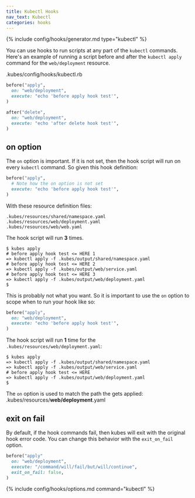 ```yaml
---
title: Kubectl Hooks
nav_text: Kubectl
categories: hooks
---
```


{% include config/hooks/generator.md type="kubectl" %}

You can use hooks to run scripts at any part of the `kubectl` commands. Here's an example of running a script before and after the `kubectl apply` command for the `web/deployment` resource.

.kubes/config/hooks/kubectl.rb

```ruby
before("apply",
  on: "web/deployment",
  execute: "echo 'before apply hook test'",
)

after("delete",
  on: "web/deployment",
  execute: "echo 'after delete hook test'",
)
```

## on option

The `on` option is important. If it is not set, then the hook script will run on every `kubectl` command. So given this hook definition:

```ruby
before("apply",
  # Note how the on option is not set
  execute: "echo 'before apply hook test'",
)
```

With these resource definition files:

    .kubes/resources/shared/namespace.yaml
    .kubes/resources/web/deployment.yaml
    .kubes/resources/web/web.yaml

The hook script will run **3** times.

    $ kubes apply
    # before apply hook test <= HERE 1
    => kubectl apply -f .kubes/output/shared/namespace.yaml
    # before apply hook test <= HERE 2
    => kubectl apply -f .kubes/output/web/service.yaml
    # before apply hook test <= HERE 3
    => kubectl apply -f .kubes/output/web/deployment.yaml
    $

This is probably not what you want.  So it is important to use the `on` option to scope when to run your hook like so:

```ruby
before("apply",
  on: "web/deployment",
  execute: "echo 'before apply hook test'",
)
```

The hook script will run **1** time for the `.kubes/resources/web/deployment.yaml`:

    $ kubes apply
    => kubectl apply -f .kubes/output/shared/namespace.yaml
    => kubectl apply -f .kubes/output/web/service.yaml
    # before apply hook test <= HERE
    => kubectl apply -f .kubes/output/web/deployment.yaml
    $

The `on` option is used to match the path the gets applied: .kubes/resources/**web/deployment**.yaml

## exit on fail

By default, if the hook commands fail, then kubes will exit with the original hook error code.  You can change this behavior with the `exit_on_fail` option.

```ruby
before("apply"
  on: "web/deployment",
  execute: "/command/will/fail/but/will/continue",
  exit_on_fail: false,
)
```

{% include config/hooks/options.md command="kubectl" %}
